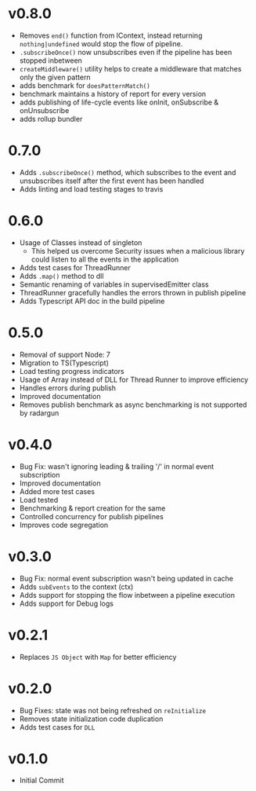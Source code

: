 # v0.8.0
* Removes `end()` function from IContext, instead returning `nothing|undefined` would stop the flow of pipeline.
* `.subscribeOnce()` now unsubscribes even if the pipeline has been stopped inbetween
* `createMiddleware()` utility helps to create a middleware that matches only the given pattern
* adds benchmark for `doesPatternMatch()`
* benchmark maintains a history of report for every version
* adds publishing of life-cycle events like onInit, onSubscribe & onUnsubscribe
* adds rollup bundler

# 0.7.0
* Adds `.subscribeOnce()` method, which subscribes to the event and unsubscribes itself after the first event has been handled
* Adds linting and load testing stages to travis

# 0.6.0
* Usage of Classes instead of singleton
  * This helped us overcome Security issues when a malicious library could listen to all the events in the application
* Adds test cases for ThreadRunner
* Adds `.map()` method to dll
* Semantic renaming of variables in supervisedEmitter class
* ThreadRunner gracefully handles the errors thrown in publish pipeline
* Adds Typescript API doc in the build pipeline

# 0.5.0
* Removal of support Node: 7
* Migration to TS(Typescript)
* Load testing progress indicators
* Usage of Array instead of DLL for Thread Runner to improve efficiency
* Handles errors during publish
* Improved documentation
* Removes publish benchmark as async benchmarking is not supported by radargun

# v0.4.0
* Bug Fix: wasn't ignoring leading & trailing '/' in normal event subscription
* Improved documentation
* Added more test cases
* Load tested
* Benchmarking & report creation for the same
* Controlled concurrency for publish pipelines
* Improves code segregation

# v0.3.0
* Bug Fix: normal event subscription wasn't being updated in cache
* Adds `subEvents` to the context (ctx)
* Adds support for stopping the flow inbetween a pipeline execution
* Adds support for Debug logs

# v0.2.1
* Replaces `JS Object` with `Map` for better efficiency

# v0.2.0
* Bug Fixes: state was not being refreshed on `reInitialize`
* Removes state initialization code duplication
* Adds test cases for `DLL`


# v0.1.0
* Initial Commit